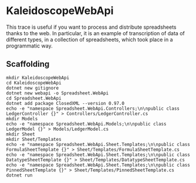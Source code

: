 # KaleidoscopeWebApi

This trace is useful if you want to process and distribute spreadsheets thanks to the web.
In particular, it is an example of transcription of data of different types, in a collection of spreadsheets, which took place in a programmatic way.

## Scaffolding

```shell
mkdir KaleidoscopeWebApi
cd KaleidoscopeWebApi
dotnet new gitignore
dotnet new webapi -o Spreadsheet.WebApi
cd Spreadsheet.WebApi
dotnet add package ClosedXML --version 0.97.0
echo -e "namespace Spreadsheet.WebApi.Controllers;\n\npublic class LedgerController {}" > Controllers/LedgerController.cs
mkdir Models
echo -e "namespace Spreadsheet.WebApi.Models;\n\npublic class LedgerModel {}" > Models/LedgerModel.cs
mkdir Sheet
mkdir Sheet/Templates
echo -e "namespace Spreadsheet.WebApi.Sheet.Templates;\n\npublic class FormulaSheetTemplate {}" > Sheet/Templates/FormulaSheetTemplate.cs
echo -e "namespace Spreadsheet.WebApi.Sheet.Templates;\n\npublic class DatatypeSheetTemplate {}" > Sheet/Templates/DatatypeSheetTemplate.cs
echo -e "namespace Spreadsheet.WebApi.Sheet.Templates;\n\npublic class PinnedSheetTemplate {}" > Sheet/Templates/PinnedSheetTemplate.cs
dotnet run
```
